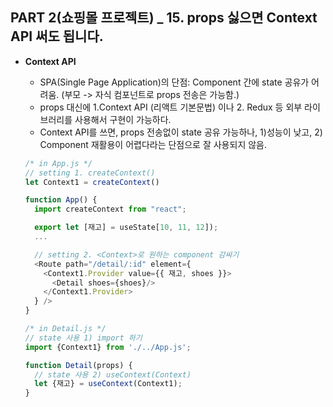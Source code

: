 ## PART 2(쇼핑몰 프로젝트) _ 15. props 싫으면 Context API 써도 됩니다.

- **Context API**
  - SPA(Single Page Application)의 단점: Component 간에 state 공유가 어려움. (부모 -> 자식 컴포넌트로 props 전송은 가능함.)
  - props 대신에 1.Context API (리액트 기본문법) 이나 2. Redux 등 외부 라이브러리를 사용해서 구현이 가능하다.
  - Context API를 쓰면, props 전송없이 state 공유 가능하나, 1)성능이 낮고, 2) Component 재활용이 어렵다라는 단점으로 잘 사용되지 않음.
    
  ```javascript:App.js
  /* in App.js */
  // setting 1. createContext()
  let Context1 = createContext()

  function App() {
    import createContext from "react";
  
    export let [재고] = useState[10, 11, 12]);
    ...

    // setting 2. <Context>로 원하는 component 감싸기
    <Route path="/detail/:id" element={
      <Context1.Provider value={{ 재고, shoes }}>
        <Detail shoes={shoes}/>
      </Context1.Provider>
    } />
  }
  
  ```
  
  ```javascript:Detail.js
  /* in Detail.js */
  // state 사용 1) import 하기
  import {Context1} from './../App.js';

  function Detail(props) {
    // state 사용 2) useContext(Context)
    let {재고} = useContext(Context1);
  }
  ```
